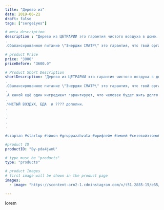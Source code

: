 ```yaml
---
title: "Дерево из"
date: 2019-06-21
draft: false
tags: ["sergeiyes"]

# meta description
description : "Дерево из ЦЕТРАРИИ это гарантия чистого воздуха в доме.
.
.Сбалансированное питание \"Энерджи СМАТР\" это гарантия, что твой организм получает все необходимое к"

# product Price
price: "3000"
priceBefore: "3600.0"

# Product Short Description
shortDescription: "Дерево из ЦЕТРАРИИ это гарантия чистого воздуха в доме.
.
.Сбалансированное питание \"Энерджи СМАТР\" это гарантия, что твой организм получает все необходимое каждый день.
.
.А какой ещё один ингредиент гарантирует, что человек будет жить долго и не болеть. .
.
.ЧИСТЫЙ ВОЗДУХ, ЕДА  и ???? дополни.
.
.
.
.
.

#стартап #startup #эйвон #gruppazahvata #орифлейм #амвей #сетевойэтомоё #сетевой #миллионер #бизнесбезвложений #млм #сетевойэтомодно #автобонус #сетевоймаркетинг #стильжизни #типичныесетевики #пятигорск #КРЫМ #Севастополь #бизнес #churslabs #sergeystar"

#product ID
productID: "By-pda4jwnU"

# type must be "products"
type: "products"

# product Images
# first image will be shown in the product page
images:
  - image: "https://scontent-arn2-1.cdninstagram.com/v/t51.2885-15/e35/64689090_1447821655342785_1443812456421373325_n.jpg?se=7&tp=1&_nc_ht=scontent-arn2-1.cdninstagram.com&_nc_cat=109&_nc_ohc=crCAgRyiWDIAX_42glV&ccb=7-4&oh=c95d83a68eb61c01a896a3734b21d69d&oe=6083CB4C&_nc_sid=86f79a&ig_cache_key=MjA3MTI3NTIyMDI3NDk3MzE0MA%3D%3D.2-ccb7-4"

---
```

lorem
